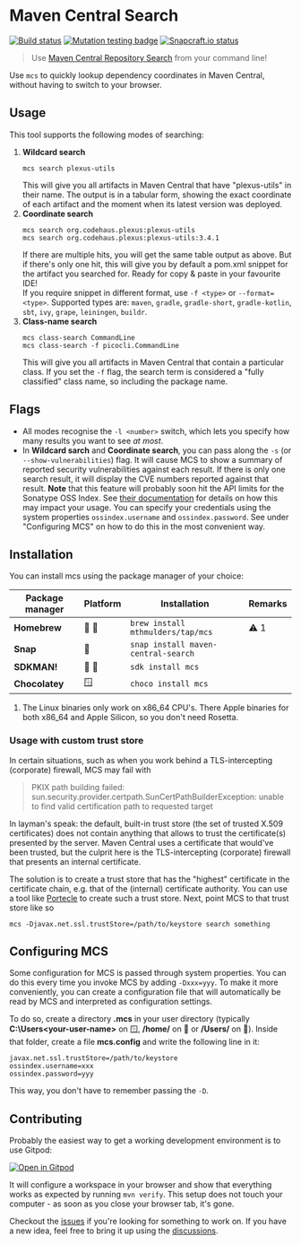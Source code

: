 # Maven Central Search
[![Build status](https://github.com/mthmulders/mcs/actions/workflows/build.yml/badge.svg)](https://github.com/mthmulders/mcs/actions/workflows/build.yml)
[![Mutation testing badge](https://img.shields.io/endpoint?style=flat&url=https%3A%2F%2Fbadge-api.stryker-mutator.io%2Fgithub.com%2Fmthmulders%2Fmcs%2Fmain)](https://dashboard.stryker-mutator.io/reports/github.com/mthmulders/mcs/main)
[![Snapcraft.io status](https://snapcraft.io/maven-central-search/badge.svg)](https://snapcraft.io/maven-central-search)

> Use [Maven Central Repository Search](https://search.maven.org/) from your command line!

Use `mcs` to quickly lookup dependency coordinates in Maven Central, without having to switch to your browser.

## Usage
This tool supports the following modes of searching:

1. **Wildcard search**
   ```console
   mcs search plexus-utils
   ```
   This will give you all artifacts in Maven Central that have "plexus-utils" in their name.
   The output is in a tabular form, showing the exact coordinate of each artifact and the moment when its latest version was deployed.
2. **Coordinate search**
   ```console
   mcs search org.codehaus.plexus:plexus-utils
   mcs search org.codehaus.plexus:plexus-utils:3.4.1
    ```
   If there are multiple hits, you will get the same table output as above.
   But if there's only one hit, this will give you by default a pom.xml snippet for the artifact you searched for.
   Ready for copy & paste in your favourite IDE!  
   If you require snippet in different format, use `-f <type>` or `--format=<type>`.
   Supported types are: `maven`, `gradle`, `gradle-short`, `gradle-kotlin`, `sbt`, `ivy`, `grape`, `leiningen`, `buildr`.
3. **Class-name search**
   ```console
   mcs class-search CommandLine
   mcs class-search -f picocli.CommandLine
   ```
   This will give you all artifacts in Maven Central that contain a particular class.
   If you set the `-f` flag, the search term is considered a "fully classified" class name, so including the package name.

## Flags
* All modes recognise the `-l <number>` switch, which lets you specify how many results you want to see _at most_.
* In **Wildcard sarch** and **Coordinate search**, you can pass along the `-s` (or `--show-vulnerabilities`) flag.
  It will cause MCS to show a summary of reported security vulnerabilities against each result.
  If there is only one search result, it will display the CVE numbers reported against that result.
  **Note** that this feature will probably soon hit the API limits for the Sonatype OSS Index. See [their documentation](https://ossindex.sonatype.org) for details on how this may impact your usage.
  You can specify your credentials using the system properties `ossindex.username` and `ossindex.password`.
  See under "Configuring MCS" on how to do this in the most convenient way.

## Installation
You can install mcs using the package manager of your choice:

| Package manager | Platform | Installation                        | Remarks |
|-----------------|----------|-------------------------------------|---------|
| **Homebrew**    | 🍎 🐧    | `brew install mthmulders/tap/mcs`   | ⚠️ 1    |
| **Snap**        | 🐧       | `snap install maven-central-search` |         |
| **SDKMAN!**     | 🍎 🐧    | `sdk install mcs`                   |         |
| **Chocolatey**  | 🪟       | `choco install mcs`                 |         |

1. The Linux binaries only work on x86_64 CPU's.
   There Apple binaries for both x86_64 and Apple Silicon, so you don't need Rosetta.

### Usage with custom trust store
In certain situations, such as when you work behind a TLS-intercepting (corporate) firewall, MCS may fail with

> PKIX path building failed: sun.security.provider.certpath.SunCertPathBuilderException: unable to find valid certification path to requested target

In layman's speak: the default, built-in trust store (the set of trusted X.509 certificates) does not contain anything that allows to trust the certificate(s) presented by the server.
Maven Central uses a certificate that would've been trusted, but the culprit here is the TLS-intercepting (corporate) firewall that presents an internal certificate.

The solution is to create a trust store that has the "highest" certificate in the certificate chain, e.g. that of the (internal) certificate authority.
You can use a tool like [Portecle](https://portecle.sourceforge.net/) to create such a trust store.
Next, point MCS to that trust store like so

```
mcs -Djavax.net.ssl.trustStore=/path/to/keystore search something
```

## Configuring MCS
Some configuration for MCS is passed through system properties.
You can do this every time you invoke MCS by adding `-Dxxx=yyy`.
To make it more conveniently, you can create a configuration file that will automatically be read by MCS and interpreted as configuration settings.

To do so, create a directory **.mcs** in your user directory (typically **C:\Users\<your-user-name>** on 🪟, **/home/<your-user-name>** on 🐧 or **/Users/<your-user-name>** on 🍎).
Inside that folder, create a file **mcs.config** and write the following line in it:

```
javax.net.ssl.trustStore=/path/to/keystore
ossindex.username=xxx
ossindex.password=yyy
```

This way, you don't have to remember passing the `-D`.

## Contributing
Probably the easiest way to get a working development environment is to use Gitpod:

[![Open in Gitpod](https://gitpod.io/button/open-in-gitpod.svg)](https://gitpod.io/#https://github.com/mthmulders/mcs)

It will configure a workspace in your browser and show that everything works as expected by running `mvn verify`.
This setup does not touch your computer - as soon as you close your browser tab, it's gone.

Checkout the [issues](https://github.com/mthmulders/mcs/issues) if you're looking for something to work on.
If you have a new idea, feel free to bring it up using the [discussions](https://github.com/mthmulders/mcs/discussions).